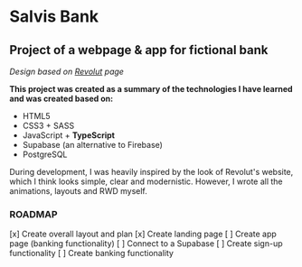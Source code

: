 # Salvis Bank

## Project of a webpage & app for fictional bank

_Design based on [Revolut](https://www.revolut.com/) page_

**This project was created as a summary of the technologies I have learned and was created based on:**

- HTML5
- CSS3 + SASS
- JavaScript + **TypeScript**
- Supabase (an alternative to Firebase)
- PostgreSQL

During development, I was heavily inspired by the look of Revolut's website, which I think looks simple, clear and modernistic. However, I wrote all the animations, layouts and RWD myself.

### ROADMAP

[x] Create overall layout and plan
[x] Create landing page
[ ] Create app page (banking functionality)
[ ] Connect to a Supabase
[ ] Create sign-up functionality
[ ] Create banking functionality
